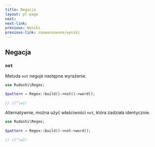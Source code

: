 ```yaml
---
title: Negacja
layout: pl-page
next:
next-link:
previous: Wyniki
previous-link: zaawansowane/wyniki
---
```


## Negacja

### `not`

Metoda `not` neguje następne wyrażenie.

```php
use Rudashi\Regex;
 
$pattern = Regex::build()->not()->word();
 
// /[^\w]/
```

Alternatywnie, można użyć właściwości `not`, która zadziała identycznie.

```php
use Rudashi\Regex;
 
$pattern = Regex::build()->not->word();
 
// /[^\w]/
```
